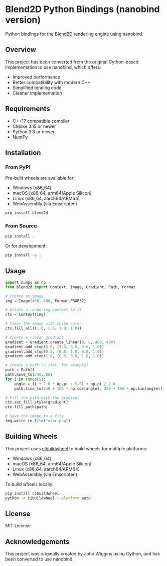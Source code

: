 # Blend2D Python Bindings (nanobind version)

Python bindings for the [Blend2D](https://blend2d.com/) rendering engine using nanobind.

## Overview

This project has been converted from the original Cython-based implementation to use nanobind, which offers:

- Improved performance
- Better compatibility with modern C++
- Simplified binding code
- Cleaner implementation

## Requirements

- C++17 compatible compiler
- CMake 3.15 or newer
- Python 3.8 or newer
- NumPy

## Installation

### From PyPI

Pre-built wheels are available for:
- Windows (x86_64)
- macOS (x86_64, arm64/Apple Silicon)
- Linux (x86_64, aarch64/ARM64)
- WebAssembly (via Emscripten)

```bash
pip install blend2d
```

### From Source

```bash
pip install .
```

Or for development:

```bash
pip install -e .
```

## Usage

```python
import numpy as np
from blend2d import Context, Image, Gradient, Path, Format

# Create an image
img = Image(480, 480, Format.PRGB32)

# Attach a rendering context to it
ctx = Context(img)

# Clear the image with white color
ctx.fill_all((1.0, 1.0, 1.0, 1.0))

# Create a linear gradient
gradient = Gradient.create_linear(0, 0, 480, 480)
gradient.add_stop(0.0, (1.0, 0.0, 0.0, 1.0))
gradient.add_stop(0.5, (0.0, 1.0, 0.0, 1.0))
gradient.add_stop(1.0, (0.0, 0.0, 1.0, 1.0))

# Create a path (a star, for example)
path = Path()
path.move_to(240, 80)
for i in range(5):
    angle = (i * 2.0 * np.pi / 5.0) + np.pi / 2.0
    path.line_to(240 + 160 * np.cos(angle), 240 + 160 * np.sin(angle))

# Fill the path with the gradient
ctx.set_fill_style(gradient)
ctx.fill_path(path)

# Save the image to a file
img.write_to_file("star.png")
```

## Building Wheels

This project uses [cibuildwheel](https://cibuildwheel.readthedocs.io/) to build wheels for multiple platforms:

- Windows (x86_64)
- macOS (x86_64, arm64/Apple Silicon)
- Linux (x86_64, aarch64/ARM64)
- WebAssembly (via Emscripten)

To build wheels locally:

```bash
pip install cibuildwheel
python -m cibuildwheel --platform auto
```

## License

MIT License

## Acknowledgements

This project was originally created by John Wiggins using Cython, and has been converted to use nanobind.
